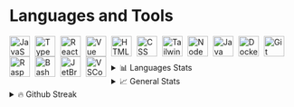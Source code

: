 # Languages and Tools

<img align="left" alt="JavaScript" width="36px" style="padding-right: 6px" src="https://cdn.jsdelivr.net/gh/devicons/devicon@latest/icons/javascript/javascript-original.svg" />
<img align="left" alt="TypeScript" width="36px" style="padding-right: 6px" src="https://cdn.jsdelivr.net/gh/devicons/devicon@latest/icons/typescript/typescript-original.svg" />
<img align="left" alt="React" width="36px" style="padding-right: 6px" src="https://cdn.jsdelivr.net/gh/devicons/devicon@latest/icons/react/react-original.svg" />
<img align="left" alt="Vue" width="36px" style="padding-right: 6px" src="https://cdn.jsdelivr.net/gh/devicons/devicon@latest/icons/vuejs/vuejs-original.svg" />
<img align="left" alt="HTML" width="36px" style="padding-right: 6px" src="https://cdn.jsdelivr.net/gh/devicons/devicon@latest/icons/html5/html5-original.svg" />
<img align="left" alt="CSS" width="36px" style="padding-right: 6px" src="https://cdn.jsdelivr.net/gh/devicons/devicon@latest/icons/css3/css3-original.svg" />
<img align="left" alt="TailwindCSS" width="36px" style="padding-right: 6px" src="https://cdn.jsdelivr.net/gh/devicons/devicon@latest/icons/tailwindcss/tailwindcss-original.svg" />
<img align="left" alt="NodeJS" width="36px" style="padding-right: 6px" src="https://cdn.jsdelivr.net/gh/devicons/devicon@latest/icons/nodejs/nodejs-original.svg" />
<img align="left" alt="Java" width="36px" style="padding-right: 6px" src="https://cdn.jsdelivr.net/gh/devicons/devicon@latest/icons/java/java-original.svg" />
<img align="left" alt="Docker" width="36px" style="padding-right: 6px" src="https://cdn.jsdelivr.net/gh/devicons/devicon@latest/icons/docker/docker-original.svg" />
<img align="left" alt="Git" width="36px" style="padding-right: 6px" src="https://cdn.jsdelivr.net/gh/devicons/devicon@latest/icons/git/git-original.svg" />
<img align="left" alt="RaspberryPi" width="36px" style="padding-right: 6px" src="https://cdn.jsdelivr.net/gh/devicons/devicon@latest/icons/raspberrypi/raspberrypi-original.svg" />
<img align="left" alt="Bash" width="36px" style="padding-right: 6px" src="https://cdn.jsdelivr.net/gh/devicons/devicon@latest/icons/bash/bash-original.svg" />
<img align="left" alt="JetBrains" width="36px" style="padding-right: 6px" src="https://cdn.jsdelivr.net/gh/devicons/devicon@latest/icons/jetbrains/jetbrains-original.svg" />
<img align="left" alt="VSCode" width="36px" style="padding-right: 6px" src="https://cdn.jsdelivr.net/gh/devicons/devicon@latest/icons/vscode/vscode-original.svg" />
<br />

##

<details>
  <summary>📊 Languages Stats</summary>
  <img align="center" alt="top-langs" src="https://github-readme-stats.vercel.app/api/top-langs?username=dnthmn&show_icons=true&locale=en&layout=compact&theme=dark&custom_title=Most%20used%20languages%20in%20my%20public%20repos&card_width=420" />
</details>

<details>
   <summary>📈 General Stats</summary>
  <img align="center" alt="general-stats" src="https://github-readme-stats.vercel.app/api?username=dnthmn&locale=en&theme=dark&show_icons=true&rank_icon=github&custom_title=Github%20stats%20from%20public%20repos" />
</details>

<details>
   <summary>🔥 Github Streak</summary>
  <img align="center" alt="github-streaks" src="https://streak-stats.demolab.com/?user=dnthmn&theme=dark&date_format=j%20M%5B%20Y%5D" />
</details>
